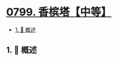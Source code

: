# [0799. 香槟塔【中等】](https://github.com/Tdahuyou/TNotes.leetcode/tree/main/notes/0799.%20%E9%A6%99%E6%A7%9F%E5%A1%94%E3%80%90%E4%B8%AD%E7%AD%89%E3%80%91)

<!-- region:toc -->

- [1. 📝 概述](#1--概述)

<!-- endregion:toc -->

## 1. 📝 概述
